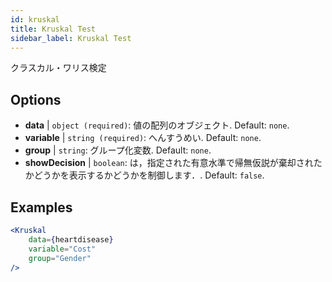 ```yaml
---
id: kruskal
title: Kruskal Test
sidebar_label: Kruskal Test
---
```


クラスカル・ワリス検定

## Options

* __data__ | `object (required)`: 値の配列のオブジェクト. Default: `none`.
* __variable__ | `string (required)`: へんすうめい. Default: `none`.
* __group__ | `string`: グループ化変数. Default: `none`.
* __showDecision__ | `boolean`: は，指定された有意水準で帰無仮説が棄却されたかどうかを表示するかどうかを制御します．. Default: `false`.


## Examples

```jsx live
<Kruskal
    data={heartdisease} 
    variable="Cost"
    group="Gender"
/>
```
